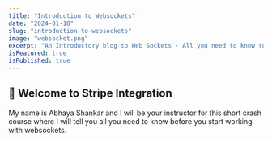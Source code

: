 ```yaml
---
title: "Introduction to Websockets"
date: "2024-01-18"
slug: "introduction-to-websockets"
image: "websocket.png"
excerpt: "An Introductory blog to Web Sockets - All you need to know to start working with web sockets."
isFeatured: true
isPublished: true
---
```


## 👋 Welcome to Stripe Integration

My name is Abhaya Shankar and I will be your instructor for this short crash course where I will tell you all you need to know before you start working with websockets.
